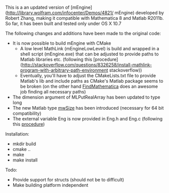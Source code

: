 This is a an updated version of [mEngine](http://library.wolfram.com/infocenter/Demos/4821/ mEngine) developed by Robert Zhang, making it compatible with Mathematica 8 and Matlab R2011b. So far, it has been built and tested only under OS X 10.7

The following changes and additions have been made to the original code:

* It is now possible to build mEngine with CMake
    - A low level MathLink (mEngineLowLevel) is build and wrapped in a shell script (mEngine.exe) that can be adjusted to provide paths to Matlab libraries etc. (following this [procedure](http://stackoverflow.com/questions/8326258/install-mathlink-program-with-arbitrary-path-environment stackoverflow))
    - Eventually, you'll have to adjust the CMakeLists.txt file to provide Matlab's lib and include paths as  CMake's Matlab package seems to be broken (on the other hand [FindMathematica](https://github.com/sakra/FindMathematica) does an awesome job finding all necessary paths)
* The dimension argument of MLPutRealArray has been updated to type long
* The new Matlab type [mwSize](http://www.mathworks.com/help/techdoc/apiref/mwsize.html) has been introduced (necessary for 64 bit compatibility)
* The external variable Eng is now provided in Eng.h and Eng.c (following this [procedure](http://stackoverflow.com/questions/875655/linking-extern-variables-in-c))

Installation:

* mkdir build
* cmake ..
* make
* make install

Todo:

* Provide support for structs (should not be to difficult)
* Make building platform independent